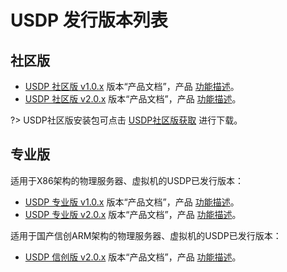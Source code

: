 # USDP 发行版本列表



## 社区版

- [USDP 社区版  v1.0.x](/usdp_community/1.0.x/README) 版本“产品文档”，产品 [功能描述](/usdp_community/1.0.x/release_notes)。
- [USDP 社区版  v2.0.x](/usdp_community/2.0.x/README) 版本“产品文档”，产品 [功能描述](/usdp_community/2.0.x/release_notes)。



?> USDP社区版安装包可点击 [USDP社区版获取](usdp_community/plan&create/download) 进行下载。



## 专业版

适用于X86架构的物理服务器、虚拟机的USDP已发行版本：

- [USDP 专业版 v1.0.x](/usdpdc/1.0.x/README) 版本“产品文档”，产品 [功能描述](/usdpdc/1.0.x/release_notes)。
- [USDP 专业版 v2.0.x](/usdpdc/2.0.x/README) 版本“产品文档”，产品 [功能描述](/usdpdc/2.0.x/release_notes)。

适用于国产信创ARM架构的物理服务器、虚拟机的USDP已发行版本：

- [USDP 信创版 v2.0.x](/usdpdc/arm_2.0.x/README) 版本“产品文档”，产品 [功能描述](/usdpdc/arm_2.0.x/release_notes)。
